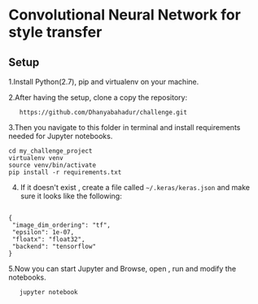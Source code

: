 # Convolutional Neural Network for style transfer

## Setup
1.Install Python(2.7), pip and virtualenv on your machine.

2.After having the setup, clone a copy the repository:

```
   https://github.com/Dhanyabahadur/challenge.git
```

3.Then you navigate to this folder in terminal and install requirements needed for Jupyter notebooks.
  ```
  cd my_challenge_project
  virtualenv venv
  source venv/bin/activate
  pip install -r requirements.txt
  
 ```
 4. If it doesn't exist , create a file called `~/.keras/keras.json` and make sure it looks like the following:
 
   ```
   
{
    "image_dim_ordering": "tf",
    "epsilon": 1e-07,
    "floatx": "float32",
    "backend": "tensorflow"
}

   ```
 
5.Now you can start Jupyter and Browse, open , run and modify the notebooks.

```
   jupyter notebook
   
```

